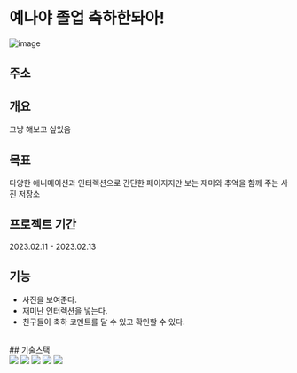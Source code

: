 # 예나야 졸업 축하한돠아!
![image](https://user-images.githubusercontent.com/78866590/218278264-efcddacb-4157-42db-8a7b-e2152b0b7188.png)
</br>

## 주소


## 개요
그냥 해보고 싶었음
</br>

## 목표
다양한 애니메이션과 인터렉션으로 간단한 페이지지만 보는 재미와 추억을 함께 주는 사진 저장소

## 프로젝트 기간
2023.02.11 - 2023.02.13

## 기능
* 사진을 보여준다.
* 재미난 인터렉션을 넣는다.
* 친구들이 축하 코멘트를 달 수 있고 확인할 수 있다.

</br>
## 기술스택
<div>
  <img src="https://img.shields.io/badge/JavaScript-F7DF1E?style=flat-square&logo=JavaScript&logoColor=white"/>
  <img src="https://img.shields.io/badge/TypeScript-3178C6?style=flat-square&logo=TypeScript&logoColor=white"/>
  <img src="https://img.shields.io/badge/React-61DAFB?style=flat-square&logo=React&logoColor=white"/>
  <img src="https://img.shields.io/badge/Firebase-FFCA28?style=flat-square&logo=Firebase&logoColor=white"/>
  <img src="https://img.shields.io/badge/Figma-F24E1E?style=flat-square&logo=Figma&logoColor=white"/>
</div>


